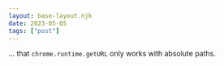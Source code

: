 ```yaml
---
layout: base-layout.njk
date: 2023-05-05
tags: ["post"]
---
```


... that `chrome.runtime.getURL` only works with absolute paths.
